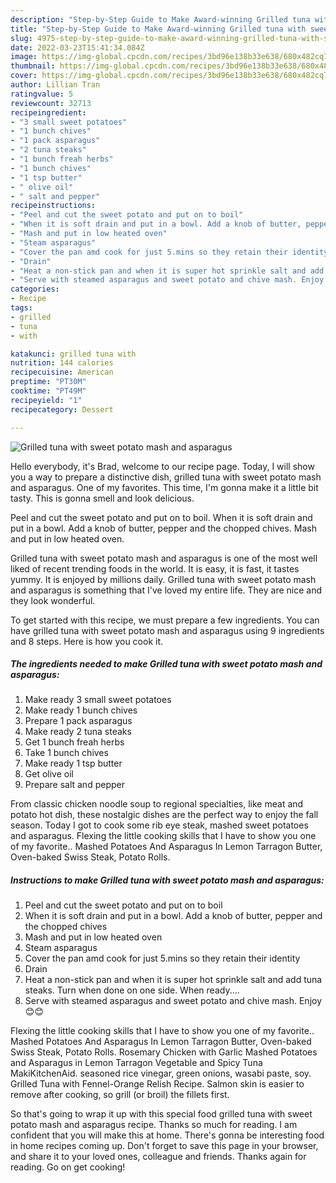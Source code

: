 ```yaml
---
description: "Step-by-Step Guide to Make Award-winning Grilled tuna with sweet potato mash and asparagus"
title: "Step-by-Step Guide to Make Award-winning Grilled tuna with sweet potato mash and asparagus"
slug: 4975-step-by-step-guide-to-make-award-winning-grilled-tuna-with-sweet-potato-mash-and-asparagus
date: 2022-03-23T15:41:34.084Z
image: https://img-global.cpcdn.com/recipes/3bd96e138b33e638/680x482cq70/grilled-tuna-with-sweet-potato-mash-and-asparagus-recipe-main-photo.jpg
thumbnail: https://img-global.cpcdn.com/recipes/3bd96e138b33e638/680x482cq70/grilled-tuna-with-sweet-potato-mash-and-asparagus-recipe-main-photo.jpg
cover: https://img-global.cpcdn.com/recipes/3bd96e138b33e638/680x482cq70/grilled-tuna-with-sweet-potato-mash-and-asparagus-recipe-main-photo.jpg
author: Lillian Tran
ratingvalue: 5
reviewcount: 32713
recipeingredient:
- "3 small sweet potatoes"
- "1 bunch chives"
- "1 pack asparagus"
- "2 tuna steaks"
- "1 bunch freah herbs"
- "1 bunch chives"
- "1 tsp butter"
- " olive oil"
- " salt and pepper"
recipeinstructions:
- "Peel and cut the sweet potato and put on to boil"
- "When it is soft drain and put in a bowl. Add a knob of butter, pepper and the chopped chives"
- "Mash and put in low heated oven"
- "Steam asparagus"
- "Cover the pan amd cook for just 5.mins so they retain their identity"
- "Drain"
- "Heat a non-stick pan and when it is super hot sprinkle salt and add tuna steaks. Turn when done on one side. When ready...."
- "Serve with steamed asparagus and sweet potato and chive mash. Enjoy 😊😊"
categories:
- Recipe
tags:
- grilled
- tuna
- with

katakunci: grilled tuna with 
nutrition: 144 calories
recipecuisine: American
preptime: "PT30M"
cooktime: "PT49M"
recipeyield: "1"
recipecategory: Dessert

---
```



![Grilled tuna with sweet potato mash and asparagus](https://img-global.cpcdn.com/recipes/3bd96e138b33e638/680x482cq70/grilled-tuna-with-sweet-potato-mash-and-asparagus-recipe-main-photo.jpg)

Hello everybody, it's Brad, welcome to our recipe page. Today, I will show you a way to prepare a distinctive dish, grilled tuna with sweet potato mash and asparagus. One of my favorites. This time, I'm gonna make it a little bit tasty. This is gonna smell and look delicious.

Peel and cut the sweet potato and put on to boil. When it is soft drain and put in a bowl. Add a knob of butter, pepper and the chopped chives. Mash and put in low heated oven.

Grilled tuna with sweet potato mash and asparagus is one of the most well liked of recent trending foods in the world. It is easy, it is fast, it tastes yummy. It is enjoyed by millions daily. Grilled tuna with sweet potato mash and asparagus is something that I've loved my entire life. They are nice and they look wonderful.


To get started with this recipe, we must prepare a few ingredients. You can have grilled tuna with sweet potato mash and asparagus using 9 ingredients and 8 steps. Here is how you cook it.

<!--inarticleads1-->

##### The ingredients needed to make Grilled tuna with sweet potato mash and asparagus:

1. Make ready 3 small sweet potatoes
1. Make ready 1 bunch chives
1. Prepare 1 pack asparagus
1. Make ready 2 tuna steaks
1. Get 1 bunch freah herbs
1. Take 1 bunch chives
1. Make ready 1 tsp butter
1. Get  olive oil
1. Prepare  salt and pepper


From classic chicken noodle soup to regional specialties, like meat and potato hot dish, these nostalgic dishes are the perfect way to enjoy the fall season. Today I got to cook some rib eye steak, mashed sweet potatoes and asparagus. Flexing the little cooking skills that I have to show you one of my favorite.. Mashed Potatoes And Asparagus In Lemon Tarragon Butter, Oven-baked Swiss Steak, Potato Rolls. 

<!--inarticleads2-->

##### Instructions to make Grilled tuna with sweet potato mash and asparagus:

1. Peel and cut the sweet potato and put on to boil
1. When it is soft drain and put in a bowl. Add a knob of butter, pepper and the chopped chives
1. Mash and put in low heated oven
1. Steam asparagus
1. Cover the pan amd cook for just 5.mins so they retain their identity
1. Drain
1. Heat a non-stick pan and when it is super hot sprinkle salt and add tuna steaks. Turn when done on one side. When ready....
1. Serve with steamed asparagus and sweet potato and chive mash. Enjoy 😊😊


Flexing the little cooking skills that I have to show you one of my favorite.. Mashed Potatoes And Asparagus In Lemon Tarragon Butter, Oven-baked Swiss Steak, Potato Rolls. Rosemary Chicken with Garlic Mashed Potatoes and Asparagus in Lemon Tarragon Vegetable and Spicy Tuna MakiKitchenAid. seasoned rice vinegar, green onions, wasabi paste, soy. Grilled Tuna with Fennel-Orange Relish Recipe. Salmon skin is easier to remove after cooking, so grill (or broil) the fillets first. 

So that's going to wrap it up with this special food grilled tuna with sweet potato mash and asparagus recipe. Thanks so much for reading. I am confident that you will make this at home. There's gonna be interesting food in home recipes coming up. Don't forget to save this page in your browser, and share it to your loved ones, colleague and friends. Thanks again for reading. Go on get cooking!
